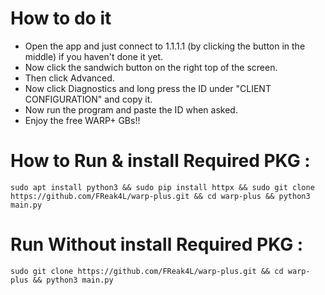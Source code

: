 

# How to do it
  - Open the app and just connect to 1.1.1.1 (by clicking the button in the middle) if you haven't done it yet.
  - Now click the sandwich button on the right top of the screen.
  - Then click Advanced.
  - Now click Diagnostics and long press the ID under "CLIENT CONFIGURATION" and copy it.
  - Now run the program and paste the ID when asked.
  - Enjoy the free WARP+ GBs!!

# How to Run & install Required PKG : 
```
sudo apt install python3 && sudo pip install httpx && sudo git clone https://github.com/FReak4L/warp-plus.git && cd warp-plus && python3 main.py
```
# Run Without install Required PKG : 
```
sudo git clone https://github.com/FReak4L/warp-plus.git && cd warp-plus && python3 main.py
```
